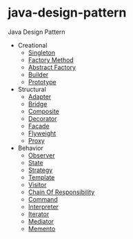 # java-design-pattern
Java Design Pattern

* Creational
    * [Singleton](./wiki/Singleton.md)
    * [Factory Method](./wiki/Factory-Method.md)
    * [Abstract Factory](./wiki/Abstract-Factory.md)
    * [Builder](./wiki/Builder.md)
    * [Prototype](./wiki/Prototype.md)
* Structural
    * [Adapter](./wiki/Adapter.md)
    * [Bridge](./wiki/Bridge.md)
    * [Composite](./wiki/Composite.md)
    * [Decorator](./wiki/Decorator.md)
    * [Facade](./wiki/Facade.md)
    * [Flyweight](./wiki/Flyweight.md)
    * [Proxy](./wiki/Proxy.md)
* Behavior
    * [Observer](./wiki/Observer.md)
    * [State](./wiki/State.md)
    * [Strategy](./wiki/Strategy.md)
    * [Template](./wiki/Template.md)
    * [Visitor](./wiki/Visitor.md)
    * [Chain Of Responsibility](./wiki/Chain.md)
    * [Command](./wiki/Command.md)
    * [Interpreter](./wiki/Interpreter.md)
    * [Iterator](./wiki/Iterator.md)
    * [Mediator](./wiki/Mediator.md)
    * [Memento](./wiki/Memento.md)
